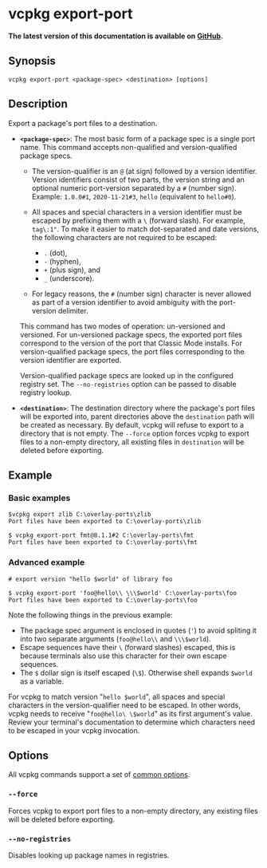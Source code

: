 # vcpkg export-port

**The latest version of this documentation is available on [GitHub](https://github.com/Microsoft/vcpkg/tree/master/docs/commands/export-port.md).**

## Synopsis
```no-highlight
vcpkg export-port <package-spec> <destination> [options]
```

## Description
Export a package's port files to a destination.

* **`<package-spec>`**: The most basic form of a package spec is a single port name. This command accepts non-qualified and version-qualified package specs.

    * The version-qualifier is an `@` (at sign) followed by a version identifier. Version identifiers consist of two parts, the version string and an optional numeric port-version separated by a `#` (number sign). Example: `1.0.0#1`, `2020-11-21#3`, `hello` (equivalent to `hello#0`). 
    
    * All spaces and special characters in a version identifier must be escaped by prefixing them with a `\` (forward slash). For example, `tag\:1"`. To make it easier to match dot-separated and date versions, the following characters are not required to be escaped: 
        * `.` (dot), 
        * `-` (hyphen), 
        * `+` (plus sign), and 
        * `_` (underscore). 

    * For legacy reasons, the `#` (number sign) character is never allowed as part of a version identifier to avoid ambiguity with the port-version delimiter. 

    This command has two modes of operation: un-versioned and versioned. 
    For un-versioned package specs, the exported port files correspond to the version of the port that Classic Mode installs.
    For version-qualified package specs, the port files corresponding to the version identifier are exported.

    Version-qualified package specs are looked up in the configured registry set. The `--no-registries` option can be passed to disable registry lookup.

* **`<destination>`**: The destination directory where the package's port files will be exported into, parent directories above the `destination` path will be created as necessary. By default, vcpkg will refuse to export to a directory that is not empty. The `--force` option forces vcpkg to export files to a non-empty directory, all existing files in `destination` will be deleted before exporting.

## Example
### Basic examples
```no-highlight
$vcpkg export zlib C:\overlay-ports\zlib
Port files have been exported to C:\overlay-ports\zlib
```

```no-highlight
$ vcpkg export-port fmt@8.1.1#2 C:\overlay-ports\fmt
Port files have been exported to C:\overlay-ports\fmt
```

### Advanced example
```no-highlight
# export version "hello $world" of library foo

$ vcpkg export-port 'foo@hello\\ \\\$world' C:\overlay-ports\foo
Port files have been exported to C:\overlay-ports\foo
```
Note the following things in the previous example:

* The package spec argument is enclosed in quotes (`'`) to avoid spliting it into two separate arguments (`foo@hello\\` and `\\\$world`).
* Escape sequences have their `\` (forward slashes) escaped, this is because terminals also use this character for their own escape sequences.
* The `$` dollar sign is itself escaped (`\$`). Otherwise shell expands `$world` as a variable.  

For vcpkg to match version "`hello $world`", all spaces and special characters in the version-qualifier need to be escaped. In other words, vcpkg needs to receive "`foo@hello\ \$world`" as its first argument's value. Review your terminal's documentation to determine which characters need to be escaped in your vcpkg invocation.

## Options
All vcpkg commands support a set of [common options](common-options.md).

### `--force`
Forces vcpkg to export port files to a non-empty directory, any existing files will be deleted before exporting.

### `--no-registries`
Disables looking up package names in registries.
